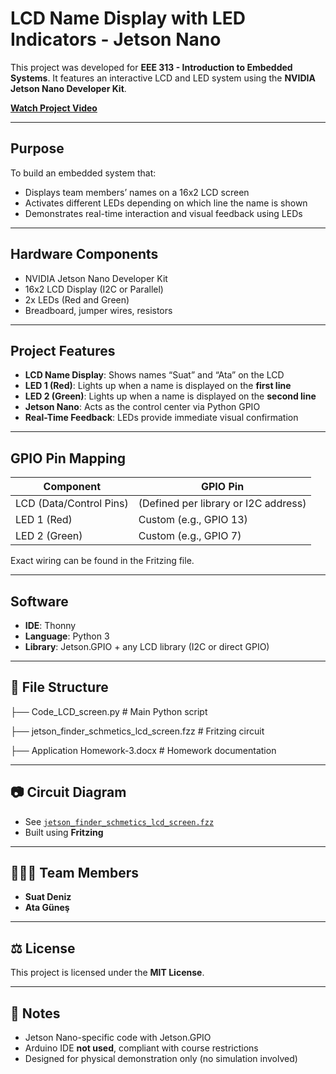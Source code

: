 # LCD Name Display with LED Indicators - Jetson Nano

This project was developed for **EEE 313 - Introduction to Embedded Systems**. It features an interactive LCD and LED system using the **NVIDIA Jetson Nano Developer Kit**.

**[Watch Project Video](https://youtu.be/YsNNwLQHaM0?feature=shared)**

---

## Purpose

To build an embedded system that:
- Displays team members’ names on a 16x2 LCD screen
- Activates different LEDs depending on which line the name is shown
- Demonstrates real-time interaction and visual feedback using LEDs

---

## Hardware Components

- NVIDIA Jetson Nano Developer Kit  
- 16x2 LCD Display (I2C or Parallel)
- 2x LEDs (Red and Green)
- Breadboard, jumper wires, resistors

---

## Project Features

- **LCD Name Display**: Shows names “Suat” and “Ata” on the LCD
- **LED 1 (Red)**: Lights up when a name is displayed on the **first line**
- **LED 2 (Green)**: Lights up when a name is displayed on the **second line**
- **Jetson Nano**: Acts as the control center via Python GPIO
- **Real-Time Feedback**: LEDs provide immediate visual confirmation

---

## GPIO Pin Mapping

| Component        | GPIO Pin |
|------------------|----------|
| LCD (Data/Control Pins) | (Defined per library or I2C address) |
| LED 1 (Red)      | Custom (e.g., GPIO 13) |
| LED 2 (Green)    | Custom (e.g., GPIO 7)  |

Exact wiring can be found in the Fritzing file.

---

## Software

- **IDE**: Thonny
- **Language**: Python 3
- **Library**: Jetson.GPIO + any LCD library (I2C or direct GPIO)

---

## 🧾 File Structure

├── Code_LCD_screen.py # Main Python script

├── jetson_finder_schmetics_lcd_screen.fzz # Fritzing circuit

├── Application Homework-3.docx # Homework documentation


---

## 📷 Circuit Diagram

- See [`jetson_finder_schmetics_lcd_screen.fzz`](jetson_finder_schmetics_lcd_screen.fzz)
- Built using **Fritzing**

---

## 🧑‍🤝‍🧑 Team Members

- **Suat Deniz**
- **Ata Güneş**

---

## ⚖️ License

This project is licensed under the **MIT License**.


---

## 🧠 Notes

- Jetson Nano-specific code with Jetson.GPIO
- Arduino IDE **not used**, compliant with course restrictions
- Designed for physical demonstration only (no simulation involved)

